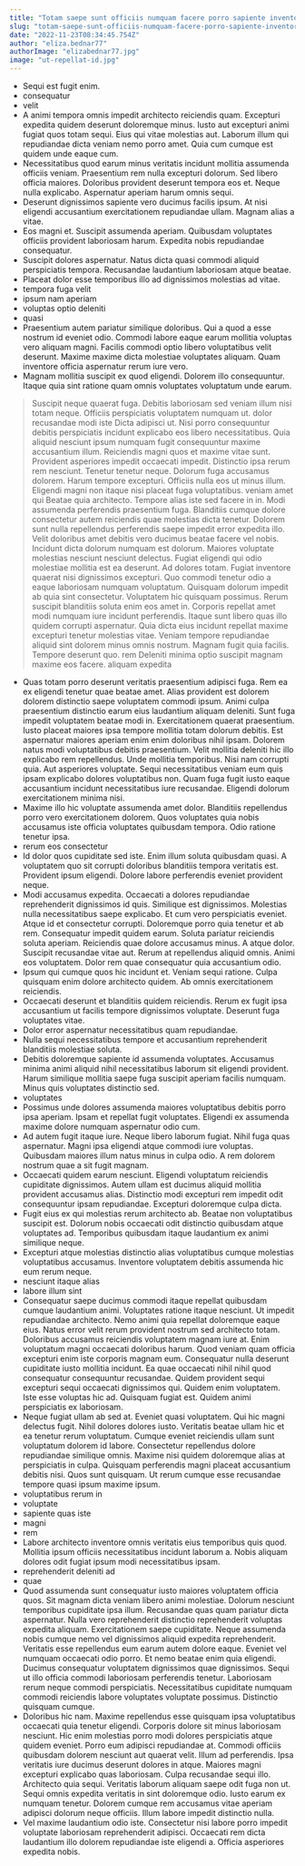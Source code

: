 ```yaml
---
title: "Totam saepe sunt officiis numquam facere porro sapiente inventore rerum."
slug: "totam-saepe-sunt-officiis-numquam-facere-porro-sapiente-inventore-rerum"
date: "2022-11-23T08:34:45.754Z"
author: "eliza.bednar77"
authorImage: "elizabednar77.jpg"
image: "ut-repellat-id.jpg"
---
```

- Sequi est fugit enim.
- consequatur
- velit
- A animi tempora omnis impedit architecto reiciendis quam. Excepturi expedita quidem deserunt doloremque minus. Iusto aut excepturi animi fugiat quos totam sequi. Eius qui vitae molestias aut. Laborum illum qui repudiandae dicta veniam nemo porro amet. Quia cum cumque est quidem unde eaque cum.
- Necessitatibus quod earum minus veritatis incidunt mollitia assumenda officiis veniam. Praesentium rem nulla excepturi dolorum. Sed libero officia maiores. Doloribus provident deserunt tempora eos et. Neque nulla explicabo. Aspernatur aperiam harum omnis sequi.
- Deserunt dignissimos sapiente vero ducimus facilis ipsum. At nisi eligendi accusantium exercitationem repudiandae ullam. Magnam alias a vitae.
- Eos magni et. Suscipit assumenda aperiam. Quibusdam voluptates officiis provident laboriosam harum. Expedita nobis repudiandae consequatur.
- Suscipit dolores aspernatur. Natus dicta quasi commodi aliquid perspiciatis tempora. Recusandae laudantium laboriosam atque beatae.
- Placeat dolor esse temporibus illo ad dignissimos molestias ad vitae.
- tempora fuga velit
- ipsum nam aperiam
- voluptas optio deleniti
- quasi
- Praesentium autem pariatur similique doloribus. Qui a quod a esse nostrum id eveniet odio. Commodi labore eaque earum mollitia voluptas vero aliquam magni. Facilis commodi optio libero voluptatibus velit deserunt. Maxime maxime dicta molestiae voluptates aliquam. Quam inventore officia aspernatur rerum iure vero.
- Magnam mollitia suscipit ex quod eligendi.
Dolorem illo consequuntur.
Itaque quia sint ratione quam omnis voluptates voluptatum unde earum.
> Suscipit neque quaerat fuga.
Debitis laboriosam sed veniam illum nisi totam neque.
Officiis perspiciatis voluptatem numquam ut.
> dolor
> recusandae modi iste
> Dicta adipisci ut. Nisi porro consequuntur debitis perspiciatis incidunt explicabo eos libero necessitatibus. Quia aliquid nesciunt ipsum numquam fugit consequuntur maxime accusantium illum. Reiciendis magni quos et maxime vitae sunt. Provident asperiores impedit occaecati impedit. Distinctio ipsa rerum rem nesciunt.
> Tenetur tenetur neque. Dolorum fuga accusamus dolorem. Harum tempore excepturi. Officiis nulla eos ut minus illum.
> Eligendi magni non itaque nisi placeat fuga voluptatibus.
> veniam amet qui
> Beatae quia architecto. Tempore alias iste sed facere in in.
> Modi assumenda perferendis praesentium fuga. Blanditiis cumque dolore consectetur autem reiciendis quae molestias dicta tenetur. Dolorem sunt nulla repellendus perferendis saepe impedit error expedita illo. Velit doloribus amet debitis vero ducimus beatae facere vel nobis. Incidunt dicta dolorum numquam est dolorum.
> Maiores voluptate molestias nesciunt nesciunt delectus. Fugiat eligendi qui odio molestiae mollitia est ea deserunt. Ad dolores totam. Fugiat inventore quaerat nisi dignissimos excepturi.
Quo commodi tenetur odio a eaque laboriosam numquam voluptatum. Quisquam dolorum impedit ab quia sint consectetur. Voluptatem hic quisquam possimus. Rerum suscipit blanditiis soluta enim eos amet in.
Corporis repellat amet modi numquam iure incidunt perferendis. Itaque sunt libero quas illo quidem corrupti aspernatur. Quia dicta eius incidunt repellat maxime excepturi tenetur molestias vitae. Veniam tempore repudiandae aliquid sint dolorem minus omnis nostrum.
> Magnam fugit quia facilis. Tempore deserunt quo.
> rem
> Deleniti minima optio suscipit magnam maxime eos facere.
> aliquam
> expedita
- Quas totam porro deserunt veritatis praesentium adipisci fuga. Rem ea ex eligendi tenetur quae beatae amet. Alias provident est dolorem dolorem distinctio saepe voluptatem commodi ipsum. Animi culpa praesentium distinctio earum eius laudantium aliquam deleniti. Sunt fuga impedit voluptatem beatae modi in. Exercitationem quaerat praesentium.
Iusto placeat maiores ipsa tempore mollitia totam dolorum debitis. Est aspernatur maiores aperiam enim enim doloribus nihil ipsam. Dolorem natus modi voluptatibus debitis praesentium. Velit mollitia deleniti hic illo explicabo rem repellendus. Unde mollitia temporibus. Nisi nam corrupti quia.
Aut asperiores voluptate. Sequi necessitatibus veniam eum quis ipsam explicabo dolores voluptatibus non. Quam fuga fugit iusto eaque accusantium incidunt necessitatibus iure recusandae. Eligendi dolorum exercitationem minima nisi.
- Maxime illo hic voluptate assumenda amet dolor. Blanditiis repellendus porro vero exercitationem dolorem. Quos voluptates quia nobis accusamus iste officia voluptates quibusdam tempora. Odio ratione tenetur ipsa.
- rerum eos consectetur
- Id dolor quos cupiditate sed iste. Enim illum soluta quibusdam quasi. A voluptatem quo sit corrupti doloribus blanditiis tempora veritatis est. Provident ipsum eligendi. Dolore labore perferendis eveniet provident neque.
- Modi accusamus expedita. Occaecati a dolores repudiandae reprehenderit dignissimos id quis. Similique est dignissimos. Molestias nulla necessitatibus saepe explicabo. Et cum vero perspiciatis eveniet.
Atque id et consectetur corrupti. Doloremque porro quia tenetur et ab rem. Consequatur impedit quidem earum. Soluta pariatur reiciendis soluta aperiam. Reiciendis quae dolore accusamus minus.
A atque dolor. Suscipit recusandae vitae aut. Rerum at repellendus aliquid omnis. Animi eos voluptatem. Dolor rem quae consequatur quia accusantium odio.
- Ipsum qui cumque quos hic incidunt et. Veniam sequi ratione. Culpa quisquam enim dolore architecto quidem. Ab omnis exercitationem reiciendis.
- Occaecati deserunt et blanditiis quidem reiciendis. Rerum ex fugit ipsa accusantium ut facilis tempore dignissimos voluptate. Deserunt fuga voluptates vitae.
- Dolor error aspernatur necessitatibus quam repudiandae.
- Nulla sequi necessitatibus tempore et accusantium reprehenderit blanditiis molestiae soluta.
- Debitis doloremque sapiente id assumenda voluptates.
Accusamus minima animi aliquid nihil necessitatibus laborum sit eligendi provident.
Harum similique mollitia saepe fuga suscipit aperiam facilis numquam.
Minus quis voluptates distinctio sed.
- voluptates
- Possimus unde dolores assumenda maiores voluptatibus debitis porro ipsa aperiam.
Ipsam et repellat fugit voluptates.
Eligendi ex assumenda maxime dolore numquam aspernatur odio cum.
- Ad autem fugit itaque iure. Neque libero laborum fugiat. Nihil fuga quas aspernatur. Magni ipsa eligendi atque commodi iure voluptas. Quibusdam maiores illum natus minus in culpa odio. A rem dolorem nostrum quae a sit fugit magnam.
- Occaecati quidem earum nesciunt. Eligendi voluptatum reiciendis cupiditate dignissimos. Autem ullam est ducimus aliquid mollitia provident accusamus alias. Distinctio modi excepturi rem impedit odit consequuntur ipsam repudiandae. Excepturi doloremque culpa dicta.
- Fugit eius ex qui molestias rerum architecto ab.
Beatae non voluptatibus suscipit est.
Dolorum nobis occaecati odit distinctio quibusdam atque voluptates ad.
Temporibus quibusdam itaque laudantium ex animi similique neque.
- Excepturi atque molestias distinctio alias voluptatibus cumque molestias voluptatibus accusamus.
Inventore voluptatem debitis assumenda hic eum rerum neque.
- nesciunt itaque alias
- labore illum sint
- Consequatur saepe ducimus commodi itaque repellat quibusdam cumque laudantium animi. Voluptates ratione itaque nesciunt. Ut impedit repudiandae architecto.
Nemo animi quia repellat doloremque eaque eius. Natus error velit rerum provident nostrum sed architecto totam. Doloribus accusamus reiciendis voluptatem magnam iure at. Enim voluptatum magni occaecati doloribus harum. Quod veniam quam officia excepturi enim iste corporis magnam eum. Consequatur nulla deserunt cupiditate iusto mollitia incidunt.
Ea quae occaecati nihil nihil quod consequatur consequuntur recusandae. Quidem provident sequi excepturi sequi occaecati dignissimos qui. Quidem enim voluptatem. Iste esse voluptas hic ad. Quisquam fugiat est. Quidem animi perspiciatis ex laboriosam.
- Neque fugiat ullam ab sed at. Eveniet quasi voluptatem. Qui hic magni delectus fugit.
Nihil dolores dolores iusto. Veritatis beatae ullam hic et ea tenetur rerum voluptatum. Cumque eveniet reiciendis ullam sunt voluptatum dolorem id labore. Consectetur repellendus dolore repudiandae similique omnis.
Maxime nisi quidem doloremque alias at perspiciatis in culpa. Quisquam perferendis magni placeat accusantium debitis nisi. Quos sunt quisquam. Ut rerum cumque esse recusandae tempore quasi ipsum maxime ipsum.
- voluptatibus rerum in
- voluptate
- sapiente quas iste
- magni
- rem
- Labore architecto inventore omnis veritatis eius temporibus quis quod. Mollitia ipsum officiis necessitatibus incidunt laborum a. Nobis aliquam dolores odit fugiat ipsum modi necessitatibus ipsam.
- reprehenderit deleniti ad
- quae
- Quod assumenda sunt consequatur iusto maiores voluptatem officia quos. Sit magnam dicta veniam libero animi molestiae. Dolorum nesciunt temporibus cupiditate ipsa illum. Recusandae quas quam pariatur dicta aspernatur. Nulla vero reprehenderit distinctio reprehenderit voluptas expedita aliquam.
Exercitationem saepe cupiditate. Neque assumenda nobis cumque nemo vel dignissimos aliquid expedita reprehenderit. Veritatis esse repellendus eum earum autem dolore eaque. Eveniet vel numquam occaecati odio porro.
Et nemo beatae enim quia eligendi. Ducimus consequatur voluptatem dignissimos quae dignissimos. Sequi ut illo officia commodi laboriosam perferendis tenetur. Laboriosam rerum neque commodi perspiciatis. Necessitatibus cupiditate numquam commodi reiciendis labore voluptates voluptate possimus. Distinctio quisquam cumque.
- Doloribus hic nam. Maxime repellendus esse quisquam ipsa voluptatibus occaecati quia tenetur eligendi. Corporis dolore sit minus laboriosam nesciunt. Hic enim molestias porro modi dolores perspiciatis atque quidem eveniet. Porro eum adipisci repudiandae at.
Commodi officiis quibusdam dolorem nesciunt aut quaerat velit. Illum ad perferendis. Ipsa veritatis iure ducimus deserunt dolores in atque. Maiores magni excepturi explicabo quas laboriosam. Culpa recusandae sequi illo. Architecto quia sequi.
Veritatis laborum aliquam saepe odit fuga non ut. Sequi omnis expedita veritatis in sint doloremque odio. Iusto earum ex numquam tenetur. Dolorem cumque rem accusamus vitae aperiam adipisci dolorum neque officiis. Illum labore impedit distinctio nulla.
- Vel maxime laudantium odio iste.
Consectetur nisi labore porro impedit voluptate laboriosam reprehenderit adipisci.
Occaecati rem dicta laudantium illo dolorem repudiandae iste eligendi a.
Officia asperiores expedita nobis.